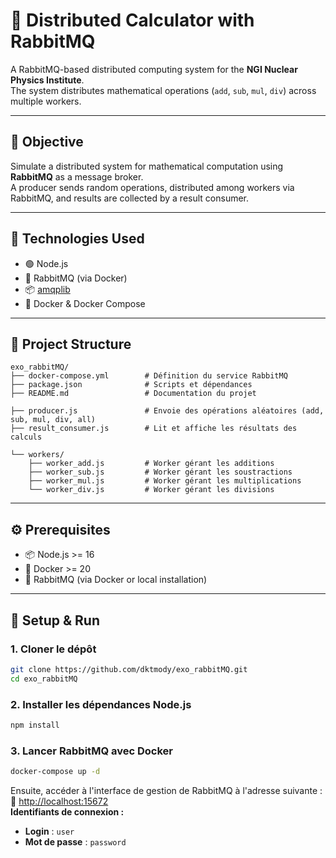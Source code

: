 # 🧮 Distributed Calculator with RabbitMQ

A RabbitMQ-based distributed computing system for the **NGI Nuclear Physics Institute**.  
The system distributes mathematical operations (`add`, `sub`, `mul`, `div`) across multiple workers.

---

## 🎯 Objective

Simulate a distributed system for mathematical computation using **RabbitMQ** as a message broker.  
A producer sends random operations, distributed among workers via RabbitMQ, and results are collected by a result consumer.

---

## 🧰 Technologies Used

- 🟢 Node.js
- 🐇 RabbitMQ (via Docker)
- 📦 [amqplib](https://www.npmjs.com/package/amqplib)
- 🐳 Docker & Docker Compose

---

## 📁 Project Structure
```
exo_rabbitMQ/
├── docker-compose.yml        # Définition du service RabbitMQ
├── package.json              # Scripts et dépendances
├── README.md                 # Documentation du projet

├── producer.js               # Envoie des opérations aléatoires (add, sub, mul, div, all)
├── result_consumer.js        # Lit et affiche les résultats des calculs

└── workers/
    ├── worker_add.js         # Worker gérant les additions
    ├── worker_sub.js         # Worker gérant les soustractions
    ├── worker_mul.js         # Worker gérant les multiplications
    └── worker_div.js         # Worker gérant les divisions
```

---

## ⚙️ Prerequisites

- 📦 Node.js >= 16
- 🐳 Docker >= 20
- 🐇 RabbitMQ (via Docker or local installation)

---

## 🚀 Setup & Run

### 1. Cloner le dépôt

```bash
git clone https://github.com/dktmody/exo_rabbitMQ.git
cd exo_rabbitMQ
```

### 2. Installer les dépendances Node.js

```bash
npm install
```

### 3. Lancer RabbitMQ avec Docker

```bash
docker-compose up -d
```

Ensuite, accéder à l'interface de gestion de RabbitMQ à l'adresse suivante :  
🔗 [http://localhost:15672](http://localhost:15672)  
**Identifiants de connexion :**  
- **Login** : `user`  
- **Mot de passe** : `password`




